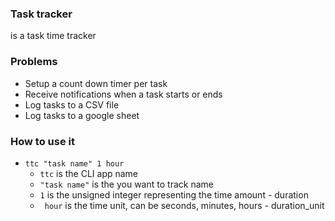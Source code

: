 ### Task tracker
is a task time tracker

### Problems
- Setup a count down timer per task
- Receive notifications when a task starts or ends
- Log tasks to a CSV file
- Log tasks to a google sheet


### How to use it
- `ttc "task name" 1 hour`
   - `ttc` is the CLI app name
   - ` "task name" ` is the you want to track name
   - ` 1 ` is the unsigned integer representing the time amount - duration
   - ` hour` is the time unit, can be seconds, minutes, hours - duration_unit
